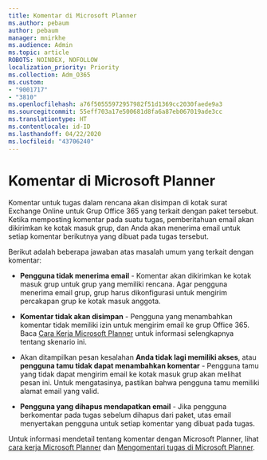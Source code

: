 ```yaml
---
title: Komentar di Microsoft Planner
ms.author: pebaum
author: pebaum
manager: mnirkhe
ms.audience: Admin
ms.topic: article
ROBOTS: NOINDEX, NOFOLLOW
localization_priority: Priority
ms.collection: Adm_O365
ms.custom:
- "9001717"
- "3810"
ms.openlocfilehash: a76f50555972957982f51d1369cc2030faede9a3
ms.sourcegitcommit: 55eff703a17e500681d8fa6a87eb067019ade3cc
ms.translationtype: HT
ms.contentlocale: id-ID
ms.lasthandoff: 04/22/2020
ms.locfileid: "43706240"
---
```

# <a name="comments-in-microsoft-planner"></a>Komentar di Microsoft Planner

Komentar untuk tugas dalam rencana akan disimpan di kotak surat Exchange Online untuk Grup Office 365 yang terkait dengan paket tersebut.  Ketika memposting komentar pada suatu tugas, pemberitahuan email akan dikirimkan ke kotak masuk grup, dan Anda akan menerima email untuk setiap komentar berikutnya yang dibuat pada tugas tersebut.

Berikut adalah beberapa jawaban atas masalah umum yang terkait dengan komentar:

- **Pengguna tidak menerima email** - Komentar akan dikirimkan ke kotak masuk grup untuk grup yang memiliki rencana. Agar pengguna menerima email grup, grup harus dikonfigurasi untuk mengirim percakapan grup ke kotak masuk anggota.

- **Komentar tidak akan disimpan** - Pengguna yang menambahkan komentar tidak memiliki izin untuk mengirim email ke grup Office 365. Baca [Cara Kerja Microsoft Planner](https://techcommunity.microsoft.com/t5/planner-blog/how-microsoft-planner-works/ba-p/1214736) untuk informasi selengkapnya tentang skenario ini.

- Akan ditampilkan pesan kesalahan **Anda tidak lagi memiliki akses**, atau **pengguna tamu tidak dapat menambahkan komentar** - Pengguna tamu yang tidak dapat mengirim email ke kotak masuk grup akan melihat pesan ini. Untuk mengatasinya, pastikan bahwa pengguna tamu memiliki alamat email yang valid.

- **Pengguna yang dihapus mendapatkan email** - Jika pengguna berkomentar pada tugas sebelum dihapus dari paket, utas email menyertakan pengguna untuk setiap komentar yang dibuat pada tugas.

Untuk informasi mendetail tentang komentar dengan Microsoft Planner, lihat [cara kerja Microsoft Planner](https://techcommunity.microsoft.com/t5/planner-blog/how-microsoft-planner-works/ba-p/1214736) dan [Mengomentari tugas di Microsoft Planner](https://support.microsoft.com/office/comment-on-tasks-in-microsoft-planner-fd4aedde-7785-4cd0-96ee-122fbc9140e1).
